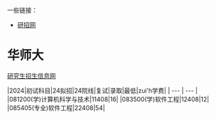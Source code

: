 一些链接：
- [研招网](https://yz.chsi.com.cn/)

# 华师大
[研究生招生信息网](https://yjszs.ecnu.edu.cn/43258/list.htm)

|2024|初试科目|24拟招|24院线|复试|录取|最低|zui'h学费|
| --- | --- |
|081200(学)计算机科学与技术|11408|16|
|083500(学)软件工程|12408|12|
|085405(专全)软件工程|22408|54|
